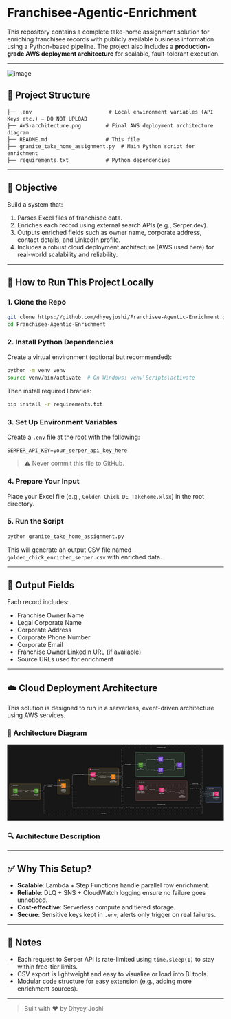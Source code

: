 # Franchisee-Agentic-Enrichment

This repository contains a complete take-home assignment solution for enriching franchisee records with publicly available business information using a Python-based pipeline. The project also includes a **production-grade AWS deployment architecture** for scalable, fault-tolerant execution.

---
![image](https://github.com/user-attachments/assets/7c931b09-8aa0-4bcf-a79e-5beea6a750e2)


## 📁 Project Structure

```
├── .env                         # Local environment variables (API Keys etc.) — DO NOT UPLOAD
├── AWS-architecture.png        # Final AWS deployment architecture diagram
├── README.md                   # This file
├── granite_take_home_assignment.py  # Main Python script for enrichment
├── requirements.txt            # Python dependencies
```

---

## 📝 Objective

Build a system that:
1. Parses Excel files of franchisee data.
2. Enriches each record using external search APIs (e.g., Serper.dev).
3. Outputs enriched fields such as owner name, corporate address, contact details, and LinkedIn profile.
4. Includes a robust cloud deployment architecture (AWS used here) for real-world scalability and reliability.

---

## 🔧 How to Run This Project Locally

### 1. Clone the Repo

```bash
git clone https://github.com/dhyeyjoshi/Franchisee-Agentic-Enrichment.git
cd Franchisee-Agentic-Enrichment
```

### 2. Install Python Dependencies

Create a virtual environment (optional but recommended):

```bash
python -m venv venv
source venv/bin/activate  # On Windows: venv\Scripts\activate
```

Then install required libraries:

```bash
pip install -r requirements.txt
```

### 3. Set Up Environment Variables

Create a `.env` file at the root with the following:

```env
SERPER_API_KEY=your_serper_api_key_here
```

> ⚠️ Never commit this file to GitHub.

### 4. Prepare Your Input

Place your Excel file (e.g., `Golden Chick_DE_Takehome.xlsx`) in the root directory.

### 5. Run the Script

```bash
python granite_take_home_assignment.py
```

This will generate an output CSV file named `golden_chick_enriched_serper.csv` with enriched data.

---

## 🧩 Output Fields

Each record includes:

- Franchise Owner Name
- Legal Corporate Name
- Corporate Address
- Corporate Phone Number
- Corporate Email
- Franchise Owner LinkedIn URL (if available)
- Source URLs used for enrichment

---

## ☁️ Cloud Deployment Architecture

This solution is designed to run in a serverless, event-driven architecture using AWS services.

### 🔽 Architecture Diagram

![AWS Architecture](AWS-architecture.png)

### 🔍 Architecture Description

<!-- INSERT HERE: Description of the architecture shown in AWS-architecture.png -->

---

## ✅ Why This Setup?

- **Scalable**: Lambda + Step Functions handle parallel row enrichment.
- **Reliable**: DLQ + SNS + CloudWatch logging ensure no failure goes unnoticed.
- **Cost-effective**: Serverless compute and tiered storage.
- **Secure**: Sensitive keys kept in `.env`; alerts only trigger on real failures.

---

## 🧪 Notes

- Each request to Serper API is rate-limited using `time.sleep(1)` to stay within free-tier limits.
- CSV export is lightweight and easy to visualize or load into BI tools.
- Modular code structure for easy extension (e.g., adding more enrichment sources).

---

> Built with ❤️ by Dhyey Joshi
